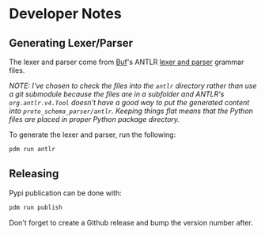 # Developer Notes

## Generating Lexer/Parser

The lexer and parser come from  [Buf](https://buf.build/)'s ANTLR [lexer and parser](https://github.com/bufbuild/protobuf.com/tree/main/examples/antlr) grammar files.

_NOTE: I've chosen to check the files into the `antlr` directory rather than use a git submodule because the files are in a subfolder and ANTLR's `org.antlr.v4.Tool` doesn't have a good way to put the generated content into `proto_schema_parser/antlr`. Keeping things flat means that the Python files are placed in proper Python package directory._

To generate the lexer and parser, run the following:

```bash
pdm run antlr
```

## Releasing

Pypi publication can be done with:

```bash
pdm run publish
```

Don't forget to create a Github release and bump the version number after.